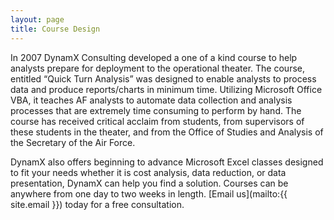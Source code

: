 ```yaml
---
layout: page
title: Course Design
---
```


In 2007 DynamX Consulting developed a one of a kind course to help analysts prepare for deployment to the operational theater. The course, entitled “Quick Turn Analysis” was designed to enable analysts to process data and produce reports/charts in minimum time. Utilizing Microsoft Office VBA, it teaches AF analysts to automate data collection and analysis processes that are extremely time consuming to perform by hand. The course has received critical acclaim from students, from supervisors of these students in the theater, and from the Office of Studies and Analysis of the Secretary of the Air Force.

DynamX also offers beginning to advance Microsoft Excel classes designed to fit your needs whether it is cost analysis, data reduction, or data presentation, DynamX can help you find a solution. Courses can be anywhere from one day to two weeks in length. [Email us](mailto:{{ site.email }}) today for a free consultation.
